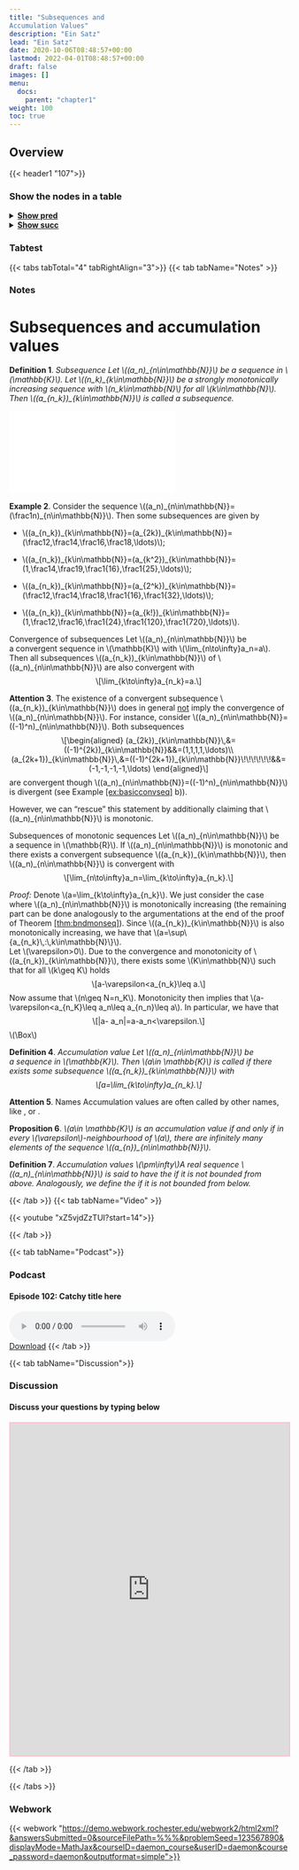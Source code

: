```yaml
---
title: "Subsequences and
Accumulation Values"
description: "Ein Satz"
lead: "Ein Satz"
date: 2020-10-06T08:48:57+00:00
lastmod: 2022-04-01T08:48:57+00:00
draft: false
images: []
menu:
  docs:
    parent: "chapter1"
weight: 100
toc: true
---
```


## Overview

{{< header1 "107">}}

### Show the nodes in a table

<details>
<summary><b><u>Show pred</u></b></summary>
<div class="table-responsive-sm">
<table class="table">
<thead>
  <tr>
    <th scope="col">Concept</th>
    <th scope="col">Content</th>
  </tr>
</thead>
<tbody>

<tr>
<th scope="row"><a href="../../chapter1/101/">Convergence</a></th>
<td>Ein Satz</td>
</tr>
        
<tr class="bg-danger">
<th scope="row"><a href="../../chapter1/107/">Subsequences and
Accumulation Values</a></th>
<td>Ein Satz</td>
</tr>
        
</tbody>
</table>
</div>
</details>

<details>
<summary><b><u>Show succ</u></b></summary>
<div class="table-responsive-sm">
<table class="table">
<thead>
  <tr>
    <th scope="col">Concept</th>
    <th scope="col">Content</th>
  </tr>
</thead>
<tbody>

<tr class="bg-danger">
<th scope="row"><a href="../../chapter1/107/">Subsequences and
Accumulation Values</a></th>
<td>Ein Satz</td>
</tr>
        
<tr>
<th scope="row"><a href="../../chapter1/109/">Limit inferior and
limit superior</a></th>
<td>Ein Satz</td>
</tr>
        
<tr>
<th scope="row"><a href="../../chapter1/110/">Open, Closed,
Compact sets</a></th>
<td>Ein Satz</td>
</tr>
        
<tr>
<th scope="row"><a href="../../chapter1/108/">Bolzano-Weierstrass</a></th>
<td>Ein Satz</td>
</tr>
        
</tbody>
</table>
</div>
</details>


### Tabtest

{{< tabs tabTotal="4" tabRightAlign="3">}}
{{< tab tabName="Notes" >}}

### Notes 
<h1 id="subsequences-and-accumulation-values">Subsequences and
accumulation values</h1>
<div class="Definition">
<p><strong>Definition 1</strong>. <em><span>Subsequence</span> Let <span
class="math inline">\((a_n)_{n\in\mathbb{N}}\)</span> be a sequence in
<span class="math inline">\(\mathbb{K}\)</span>. Let <span
class="math inline">\((n_k)_{k\in\mathbb{N}}\)</span> be a strongly
monotonically increasing sequence with <span
class="math inline">\(n_k\in\mathbb{N}\)</span> for all <span
class="math inline">\(k\in\mathbb{N}\)</span>. Then <span
class="math inline">\((a_{n_k})_{k\in\mathbb{N}}\)</span> is called
a <span><em>subsequence</em></span>.</em></p>
</div>
<div class="center">
<p><embed src="107-tikz.pdf" /></p>
</div>
<div class="example">
<p><strong>Example 2</strong>. Consider the sequence <span
class="math inline">\((a_n)_{n\in\mathbb{N}}=(\frac1n)_{n\in\mathbb{N}}\)</span>.
Then some subsequences are given by</p>
<ul>
<li><p><span
class="math inline">\((a_{n_k})_{k\in\mathbb{N}}=(a_{2k})_{k\in\mathbb{N}}=(\frac12,\frac14,\frac16,\frac18,\ldots)\)</span>;</p></li>
<li><p><span
class="math inline">\((a_{n_k})_{k\in\mathbb{N}}=(a_{k^2})_{k\in\mathbb{N}}=(1,\frac14,\frac19,\frac1{16},\frac1{25},\ldots)\)</span>;</p></li>
<li><p><span
class="math inline">\((a_{n_k})_{k\in\mathbb{N}}=(a_{2^k})_{k\in\mathbb{N}}=(\frac12,\frac14,\frac18,\frac1{16},\frac1{32},\ldots)\)</span>;</p></li>
<li><p><span
class="math inline">\((a_{n_k})_{k\in\mathbb{N}}=(a_{k!})_{k\in\mathbb{N}}=(1,\frac12,\frac16,\frac1{24},\frac1{120},\frac1{720},\ldots)\)</span>.</p></li>
</ul>
</div>
<div class="Theorem">
<p><span>Convergence of subsequences</span><span id="thm:convsubseq"
label="thm:convsubseq"></span> Let <span
class="math inline">\((a_n)_{n\in\mathbb{N}}\)</span> be a convergent
sequence in <span class="math inline">\(\mathbb{K}\)</span> with <span
class="math inline">\(\lim_{n\to\infty}a_n=a\)</span>. Then all
subsequences <span
class="math inline">\((a_{n_k})_{k\in\mathbb{N}}\)</span> of <span
class="math inline">\((a_n)_{n\in\mathbb{N}}\)</span> are also
convergent with <span
class="math display">\[\lim_{k\to\infty}a_{n_k}=a.\]</span></p>
</div>
<div class="Attention">
<p><strong>Attention 3</strong>. The existence of a convergent
subsequence <span
class="math inline">\((a_{n_k})_{k\in\mathbb{N}}\)</span> does in
general <u>not</u> imply the convergence of <span
class="math inline">\((a_n)_{n\in\mathbb{N}}\)</span>. For instance,
consider <span
class="math inline">\((a_n)_{n\in\mathbb{N}}=((-1)^n)_{n\in\mathbb{N}}\)</span>.
Both subsequences <span class="math display">\[\begin{aligned}
(a_{2k})_{k\in\mathbb{N}}\,&amp;=((-1)^{2k})_{k\in\mathbb{N}}&amp;&amp;=(1,1,1,1,\ldots)\\
(a_{2k+1})_{k\in\mathbb{N}}\,&amp;=((-1)^{2k+1})_{k\in\mathbb{N}}\!\!\!\!\!\!&amp;&amp;=(-1,-1,-1,-1,\ldots)
  \end{aligned}\]</span> are convergent though <span
class="math inline">\((a_n)_{n\in\mathbb{N}}=((-1)^n)_{n\in\mathbb{N}}\)</span>
is divergent (see Example <a href="#ex:basicconvseq"
data-reference-type="ref"
data-reference="ex:basicconvseq">[ex:basicconvseq]</a> b)).</p>
</div>
<p>However, we can “rescue” this statement by additionally claiming that
<span class="math inline">\((a_n)_{n\in\mathbb{N}}\)</span> is
monotonic.</p>
<div class="Theorem">
<p><span>Subsequences of monotonic sequences</span> <span
id="thm:submon" label="thm:submon"></span> Let <span
class="math inline">\((a_n)_{n\in\mathbb{N}}\)</span> be a sequence in
<span class="math inline">\(\mathbb{R}\)</span>. If <span
class="math inline">\((a_n)_{n\in\mathbb{N}}\)</span> is monotonic and
there exists a convergent subsequence <span
class="math inline">\((a_{n_k})_{k\in\mathbb{N}}\)</span>, then <span
class="math inline">\((a_n)_{n\in\mathbb{N}}\)</span> is convergent with
<span
class="math display">\[\lim_{n\to\infty}a_n=\lim_{k\to\infty}a_{n_k}.\]</span></p>
</div>
<p><span><em>Proof:</em></span> Denote <span
class="math inline">\(a=\lim_{k\to\infty}a_{n_k}\)</span>. We just
consider the case where <span
class="math inline">\((a_n)_{n\in\mathbb{N}}\)</span> is monotonically
increasing (the remaining part can be done analogously to the
argumentations at the end of the proof of Theorem <a
href="#thm:bndmonseq" data-reference-type="ref"
data-reference="thm:bndmonseq">[thm:bndmonseq]</a>). Since <span
class="math inline">\((a_{n_k})_{k\in\mathbb{N}}\)</span> is also
monotonically increasing, we have that <span
class="math inline">\(a=\sup\{a_{n_k}\,:\,k\in\mathbb{N}\}\)</span>.<br />
Let <span class="math inline">\(\varepsilon&gt;0\)</span>. Due to the
convergence and monotonicity of <span
class="math inline">\((a_{n_k})_{k\in\mathbb{N}}\)</span>, there exists
some <span class="math inline">\(K\in\mathbb{N}\)</span> such that for
all <span class="math inline">\(k\geq K\)</span> holds <span
class="math display">\[a-\varepsilon&lt;a_{n_k}\leq a.\]</span> Now
assume that <span class="math inline">\(n\geq N=n_K\)</span>.
Monotonicity then implies that <span
class="math inline">\(a-\varepsilon&lt;a_{n_K}\leq a_n\leq a_{n_n}\leq
a\)</span>. In particular, we have that <span class="math display">\[|a-
a_n|=a-a_n&lt;\varepsilon.\]</span><span
class="math inline">\(\Box\)</span></p>
<div id="def:accuPointNormedSpace" class="Definition">
<p><strong>Definition 4</strong>. <em><span>Accumulation value</span>
Let <span class="math inline">\((a_n)_{n\in\mathbb{N}}\)</span> be
a sequence in <span class="math inline">\(\mathbb{K}\)</span>. Then
<span class="math inline">\(a\in \mathbb{K}\)</span> is called if there
exists some subsequence <span
class="math inline">\((a_{n_k})_{k\in\mathbb{N}}\)</span> with <span
class="math display">\[a=\lim_{k\to\infty}a_{n_k}.\]</span></em></p>
</div>
<div class="Attention">
<p><strong>Attention 5</strong>. <span>Names</span> Accumulation values
are often called by other names, like , or .</p>
</div>
<div class="Proposition">
<p><strong>Proposition 6</strong>. <em><span class="math inline">\(a\in
\mathbb{K}\)</span> is an accumulation value if and only if in every
<span class="math inline">\(\varepsilon\)</span>-neighbourhood of <span
class="math inline">\(a\)</span>, there are infinitely many elements of
the sequence <span
class="math inline">\((a_{n})_{n\in\mathbb{N}}\)</span>.</em></p>
</div>
<div id="accinf" class="Definition">
<p><strong>Definition 7</strong>. <em><span>Accumulation values <span
class="math inline">\(\pm\infty\)</span></span>A real sequence <span
class="math inline">\((a_n)_{n\in\mathbb{N}}\)</span> is said to have
the if it is not bounded from above. Analogously, we define the if it is
not bounded from below.</em></p>
</div>


{{< /tab >}}
{{< tab tabName="Video" >}}

{{< youtube "xZ5vjdZzTUI?start=14">}}

{{< /tab >}}


{{< tab tabName="Podcast">}}
<h3>Podcast</h3>
<h4>Episode 102: Catchy title here</h4>
<audio controls>
  <source src="PODCAST_real" type="audio/wav" />
  Your browser does not support the audio element.
</audio>
<br />
<a href="" class="btn btn-primary btn-lg" download="PODCAST_real"
  >Download</a
>
{{< /tab >}}

{{< tab tabName="Discussion">}}

  <h3>Discussion</h3>
  <h4>Discuss your questions by typing below</h4>

  <iframe
    style="border: 2px solid pink"
    class="embed-responsive-item"
    name="embed_readwrite"
    src="https://pads.rz.tuhh.de/p/"
    width="100%"
    height="600"
  ></iframe>

{{< /tab >}}

{{< /tabs >}}


### Webwork

{{< webwork "https://demo.webwork.rochester.edu/webwork2/html2xml?&answersSubmitted=0&sourceFilePath=%%%&problemSeed=123567890&displayMode=MathJax&courseID=daemon_course&userID=daemon&course_password=daemon&outputformat=simple">}}
